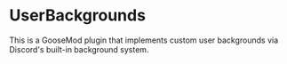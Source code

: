 # UserBackgrounds

This is a GooseMod plugin that implements custom user backgrounds via Discord's built-in background system.
